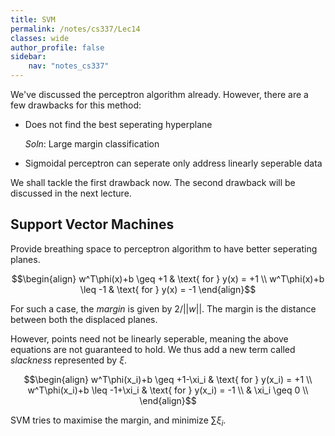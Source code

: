 ```yaml
---
title: SVM
permalink: /notes/cs337/Lec14
classes: wide
author_profile: false
sidebar:
    nav: "notes_cs337"
---
```

<script type="text/javascript" src="https://code.jquery.com/jquery-1.7.1.min.js"></script>

<script type="text/x-mathjax-config">
  MathJax.Hub.Config({
    tex2jax: {
      inlineMath: [ ['$','$'], ["\\(","\\)"] ],
      processEscapes: true
    }
  });
</script>
<script type="text/javascript" async src="https://cdnjs.cloudflare.com/ajax/libs/mathjax/2.7.5/latest.js?config=TeX-MML-AM_CHTML" async></script>

<!-- Notes begin from here -->

We've discussed the perceptron algorithm already. However, there are a few drawbacks for this method:

- Does not find the best seperating hyperplane

  *Soln*: Large margin classification

- Sigmoidal perceptron can seperate only address linearly seperable data

We shall tackle the first drawback now. The second drawback will be discussed in the next lecture.

## Support Vector Machines

Provide breathing space to perceptron algorithm to have better seperating planes.

$$\begin{align}
w^T\phi(x)+b \geq +1 & \text{ for } y(x) = +1 \\
w^T\phi(x)+b \leq -1 & \text{ for } y(x) = -1
\end{align}$$

For such a case, the *margin* is given by $2/\vert\vert w\vert\vert$. The margin is the distance between both the displaced planes.

However, points need not be linearly seperable, meaning the above equations are not guaranteed to hold. We thus add a new term called *slackness* represented by $\xi$.

$$\begin{align}
w^T\phi(x_i)+b \geq +1-\xi_i & \text{ for } y(x_i) = +1 \\
w^T\phi(x_i)+b \leq -1+\xi_i & \text{ for } y(x_i) = -1 \\
& \xi_i \geq 0 \\
\end{align}$$

SVM tries to maximise the margin, and minimize $\sum\xi_i$.